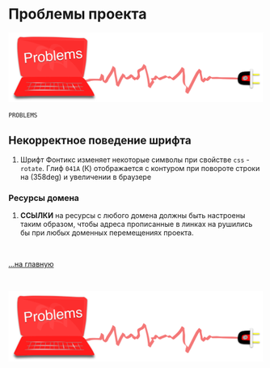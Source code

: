 <div class="navi"><nav id="navi"><!-- js --></nav></div>

# Проблемы проекта

<span id="az1-img" class="img" onclick="imgResize()">![img](assets/svg/comp-problems.svg)</span>

	PROBLEMS

## Некорректное поведение шрифта

1. Шрифт Фонтикс изменяет некоторые символы при свойстве `css` - `rotate`. Глиф `041A` (К) отображается с контуром при повороте строки на (358deg) и увеличении в браузере


### Ресурсы домена

1. **ССЫЛКИ** на ресурсы с любого домена должны быть настроены таким образом, чтобы адреса прописанные в линках на рушились бы при любых доменных перемещениях проекта.


<br>

[…на главную](/)

<br>

<span id="comp-end-img" class="img" onclick="imgResize(99)">![img](assets/svg/comp-problems.svg)</span>

<script src="assets/js/navi.js"></script>
